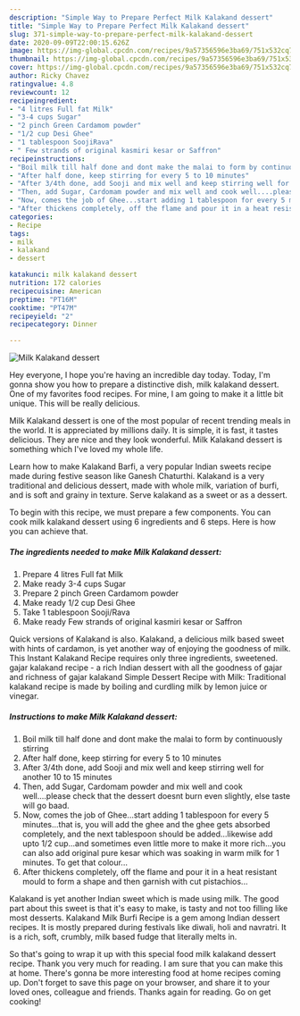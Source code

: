 ```yaml
---
description: "Simple Way to Prepare Perfect Milk Kalakand dessert"
title: "Simple Way to Prepare Perfect Milk Kalakand dessert"
slug: 371-simple-way-to-prepare-perfect-milk-kalakand-dessert
date: 2020-09-09T22:00:15.626Z
image: https://img-global.cpcdn.com/recipes/9a57356596e3ba69/751x532cq70/milk-kalakand-dessert-recipe-main-photo.jpg
thumbnail: https://img-global.cpcdn.com/recipes/9a57356596e3ba69/751x532cq70/milk-kalakand-dessert-recipe-main-photo.jpg
cover: https://img-global.cpcdn.com/recipes/9a57356596e3ba69/751x532cq70/milk-kalakand-dessert-recipe-main-photo.jpg
author: Ricky Chavez
ratingvalue: 4.8
reviewcount: 12
recipeingredient:
- "4 litres Full fat Milk"
- "3-4 cups Sugar"
- "2 pinch Green Cardamom powder"
- "1/2 cup Desi Ghee"
- "1 tablespoon SoojiRava"
- " Few strands of original kasmiri kesar or Saffron"
recipeinstructions:
- "Boil milk till half done and dont make the malai to form by continuously stirring"
- "After half done, keep stirring for every 5 to 10 minutes"
- "After 3/4th done, add Sooji and mix well and keep stirring well for another 10 to 15 minutes"
- "Then, add Sugar, Cardomam powder and mix well and cook well....please check that the dessert doesnt burn even slightly, else taste will go baad."
- "Now, comes the job of Ghee...start adding 1 tablespoon for every 5 minutes...that is, you will add the ghee and the ghee gets absorbed completely, and the next tablespoon should be added...likewise add upto 1/2 cup...and sometimes even little more to make it more rich...you can also add original pure kesar which was soaking in warm milk for 1 minutes. To get that colour..."
- "After thickens completely, off the flame and pour it in a heat resistant mould to form a shape and then garnish with cut pistachios..."
categories:
- Recipe
tags:
- milk
- kalakand
- dessert

katakunci: milk kalakand dessert 
nutrition: 172 calories
recipecuisine: American
preptime: "PT16M"
cooktime: "PT47M"
recipeyield: "2"
recipecategory: Dinner

---
```



![Milk Kalakand dessert](https://img-global.cpcdn.com/recipes/9a57356596e3ba69/751x532cq70/milk-kalakand-dessert-recipe-main-photo.jpg)

Hey everyone, I hope you're having an incredible day today. Today, I'm gonna show you how to prepare a distinctive dish, milk kalakand dessert. One of my favorites food recipes. For mine, I am going to make it a little bit unique. This will be really delicious.

Milk Kalakand dessert is one of the most popular of recent trending meals in the world. It is appreciated by millions daily. It is simple, it is fast, it tastes delicious. They are nice and they look wonderful. Milk Kalakand dessert is something which I've loved my whole life.

Learn how to make Kalakand Barfi, a very popular Indian sweets recipe made during festive season like Ganesh Chaturthi. Kalakand is a very traditional and delicious dessert, made with whole milk, variation of burfi, and is soft and grainy in texture. Serve kalakand as a sweet or as a dessert.


To begin with this recipe, we must prepare a few components. You can cook milk kalakand dessert using 6 ingredients and 6 steps. Here is how you can achieve that.

<!--inarticleads1-->

##### The ingredients needed to make Milk Kalakand dessert:

1. Prepare 4 litres Full fat Milk
1. Make ready 3-4 cups Sugar
1. Prepare 2 pinch Green Cardamom powder
1. Make ready 1/2 cup Desi Ghee
1. Take 1 tablespoon Sooji/Rava
1. Make ready  Few strands of original kasmiri kesar or Saffron


Quick versions of Kalakand is also. Kalakand, a delicious milk based sweet with hints of cardamon, is yet another way of enjoying the goodness of milk. This Instant Kalakand Recipe requires only three ingredients, sweetened. gajar kalakand recipe - a rich Indian dessert with all the goodness of gajar and richness of gajar kalakand Simple Dessert Recipe with Milk: Traditional kalakand recipe is made by boiling and curdling milk by lemon juice or vinegar. 

<!--inarticleads2-->

##### Instructions to make Milk Kalakand dessert:

1. Boil milk till half done and dont make the malai to form by continuously stirring
1. After half done, keep stirring for every 5 to 10 minutes
1. After 3/4th done, add Sooji and mix well and keep stirring well for another 10 to 15 minutes
1. Then, add Sugar, Cardomam powder and mix well and cook well....please check that the dessert doesnt burn even slightly, else taste will go baad.
1. Now, comes the job of Ghee...start adding 1 tablespoon for every 5 minutes...that is, you will add the ghee and the ghee gets absorbed completely, and the next tablespoon should be added...likewise add upto 1/2 cup...and sometimes even little more to make it more rich...you can also add original pure kesar which was soaking in warm milk for 1 minutes. To get that colour...
1. After thickens completely, off the flame and pour it in a heat resistant mould to form a shape and then garnish with cut pistachios...


Kalakand is yet another Indian sweet which is made using milk. The good part about this sweet is that it&#39;s easy to make, is tasty and not too filling like most desserts. Kalakand Milk Burfi Recipe is a gem among Indian dessert recipes. It is mostly prepared during festivals like diwali, holi and navratri. It is a rich, soft, crumbly, milk based fudge that literally melts in. 

So that's going to wrap it up with this special food milk kalakand dessert recipe. Thank you very much for reading. I am sure that you can make this at home. There's gonna be more interesting food at home recipes coming up. Don't forget to save this page on your browser, and share it to your loved ones, colleague and friends. Thanks again for reading. Go on get cooking!
